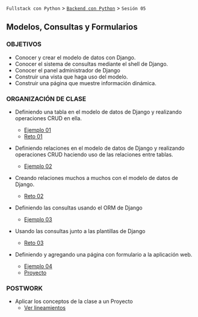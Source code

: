 `Fullstack con Python` > [`Backend con Python`](../Readme.md) > `Sesión 05`
## Modelos, Consultas y Formularios

### OBJETIVOS
 - Conocer y crear el modelo de datos con Django.
 - Conocer el sistema de consultas mediante el shell de Django.
 - Conocer el panel administrador de Django
 - Construir una vista que haga uso del modelo.
 - Construir una página que muestre información dinámica.

### ORGANIZACIÓN DE CLASE

 - Definiendo una tabla en el modelo de datos de Django y realizando operaciones CRUD en ella.
   - [Ejemplo 01](Ejemplo-01)
   - [Reto 01](Reto-01)

 - Definiendo relaciones en el modelo de datos de Django y realizando operaciones CRUD haciendo uso de las relaciones entre tablas.
   - [Ejemplo 02](Ejemplo-02)
 - Creando relaciones muchos a muchos con el modelo de datos de Django.
   - [Reto 02](Reto-02)

 - Definiendo las consultas usando el ORM de Django
   - [Ejemplo 03](Ejemplo-03)

 - Usando las consultas junto a las plantillas de Django
   - [Reto 03](Reto-03)

 - Definiendo y agregando una página con formulario a la aplicación web.
   - [Ejemplo 04](Ejemplo-04)
   - [Proyecto](Proyecto)

### POSTWORK
 - Aplicar los conceptos de la clase a un Proyecto
   - [Ver lineamientos](Postwork)
